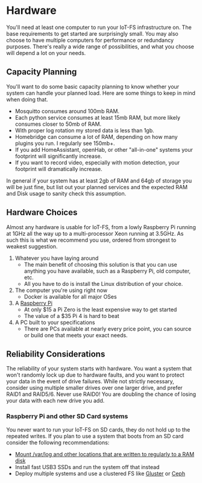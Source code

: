 # Hardware

You'll need at least one computer to run your IoT-FS infrastructure on. The base requirements to get started are surprisingly small. You may also choose to have multiple computers for performance or redundancy purposes. There's really a wide range of possibilities, and what you choose will depend a lot on your needs.

## Capacity Planning

You'll want to do some basic capacity planning to know whether your system can handle your planned load. Here are some things to keep in mind when doing that.

* Mosquitto consumes around 100mb RAM.
* Each python service consumes at least 15mb RAM, but more likely consumes closer to 50mb of RAM.
* With proper log rotation my stored data is less than 1gb.
* Homebridge can consume a lot of RAM, depending on how many plugins you run. I regularly see 150mb+.
* If you add HomeAssistant, openHab, or other "all-in-one" systems your footprint will significantly increase.
* If you want to record video, especially with motion detection, your footprint will dramatically increase.

In general if your system has at least 2gb of RAM and 64gb of storage you will be just fine, but list out your planned services and the expected RAM and Disk usage to sanity check this assumption.

## Hardware Choices

Almost any hardware is usable for IoT-FS, from a lowly Raspberry Pi running at 1GHz all the way up to a multi-processor Xeon running at 3.5GHz. As such this is what we recommend you use, ordered from strongest to weakest suggestion.

1. Whatever you have laying around
    * The main benefit of choosing this solution is that you can use anything you have available, such as a Raspberry Pi, old computer, etc.
    * All you have to do is install the Linux distribution of your choice.
2. The computer you're using right now
    * Docker is available for all major OSes
3. A [Raspberry Pi](https://www.raspberrypi.com/)
    * At only $15 a Pi Zero is the least expensive way to get started
    * The value of a $35 Pi 4 is hard to beat
4. A PC built to your specifications
    * There are PCs available at nearly every price point, you can source or build one that meets your exact needs.

## Reliability Considerations

The reliability of your system starts with hardware. You want a system that won't randomly lock up due to hardware faults, and you want to protect your data in the event of drive failures. While not strictly necessary, consider using multiple smaller drives over one larger drive, and prefer RAID1 and RAID5/6. Never use RAID0! You are doubling the chance of losing your data with each new drive you add.

### Raspberry Pi and other SD Card systems

You never want to run your IoT-FS on SD cards, they do not hold up to the repeated writes. If you plan to use a system that boots from an SD card consider the following recommendations:

* [Mount /var/log and other locations that are written to regularly to a RAM disk](https://hackaday.com/2019/04/08/give-your-raspberry-pi-sd-card-a-break-log-to-ram/)
* Install fast USB3 SSDs and run the system off that instead
* Deploy multiple systems and use a clustered FS like [Gluster](https://www.gluster.org/) or [Ceph](https://ceph.com/)
